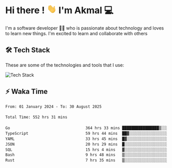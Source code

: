 # Hi there ! <img src="https://github.com/ABSphreak/ABSphreak/blob/master/gifs/Hi.gif" width="30"> I'm Akmal  💻

I'm a software developer 👨‍💻 who is passionate about technology and loves to learn new things. I'm excited to learn and collaborate with others

## 🛠️ Tech Stack

These are some of the technologies and tools that I use:

![Tech Stack](https://skillicons.dev/icons?i=typescript,nodejs,javascript,express,nest,sequelize,go,rabbitmq,python,solidity,react,vue,next,nuxtjs,webpack,vite,tailwindcss,bootstrap,css,scss,html,vercel,firebase,heroku,netlify,docker,postgresql,mongodb,redis,mysql,graphql,git,github,gitlab,vscode,figma,postman,pytorch,tensorflow,bash)

## ⚡ Waka Time
<!--START_SECTION:waka-->

```txt
From: 01 January 2024 - To: 30 August 2025

Total Time: 552 hrs 31 mins

Go                                 364 hrs 33 mins ████████████████▒░░░░░░░░   65.98 %
TypeScript                         59 hrs 44 mins  ██▓░░░░░░░░░░░░░░░░░░░░░░   10.81 %
YAML                               33 hrs 45 mins  █▓░░░░░░░░░░░░░░░░░░░░░░░   06.11 %
JSON                               20 hrs 29 mins  █░░░░░░░░░░░░░░░░░░░░░░░░   03.71 %
SQL                                15 hrs 4 mins   ▓░░░░░░░░░░░░░░░░░░░░░░░░   02.73 %
Bash                               9 hrs 48 mins   ▒░░░░░░░░░░░░░░░░░░░░░░░░   01.78 %
Rust                               7 hrs 35 mins   ▒░░░░░░░░░░░░░░░░░░░░░░░░   01.37 %
```

<!--END_SECTION:waka-->


